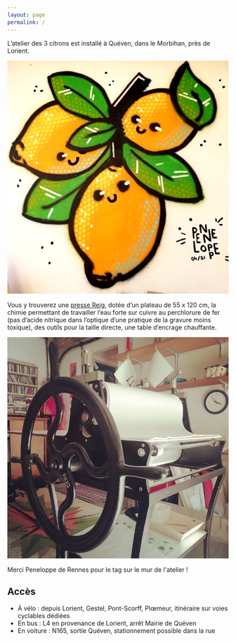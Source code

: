 ```yaml
---
layout: page
permalink: /
---
```


L’atelier des 3 citrons est installé à Quéven, dans le Morbihan, près de Lorient.

![3 Citrons par Peneloppe](/media/tag.jpg)

Vous y trouverez une [presse Reig](https://reig-beaux-arts.fr/fr/catalogue-de-presses-a-gravure-et-outils-professionnels-pour-graver/54-torculo.html),
dotée d’un plateau de 55 x 120 cm, la chimie permettant de travailler
l’eau forte sur cuivre au perchlorure de fer (pas d’acide nitrique
dans l’optique d’une pratique de la gravure moins toxique), des outils
pour la taille directe, une table d’encrage chauffante.

![3 Citrons par Peneloppe](/media/presse.jpg)

Merci Peneloppe de Rennes pour le tag sur le mur de l'atelier !

## Accès
- À vélo : depuis Lorient, Gestel, Pont-Scorff, Plœmeur, itinéraire sur voies cyclables dédiées
- En bus : L4 en provenance de Lorient, arrêt Mairie de Quéven
- En voiture : N165, sortie Quéven, stationnement possible dans la rue